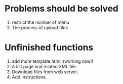 # Problems should be solved
1. restrict the number of menu
2. The process of upload files

# Unfinished functions
1. add more template html. (working now!)
2. A list page and related XML file.
3. Download files from web server.
4. Add instructions.
